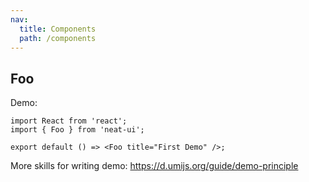 ```yaml
---
nav:
  title: Components
  path: /components
---
```


## Foo

Demo:

```tsx
import React from 'react';
import { Foo } from 'neat-ui';

export default () => <Foo title="First Demo" />;
```

More skills for writing demo: https://d.umijs.org/guide/demo-principle
